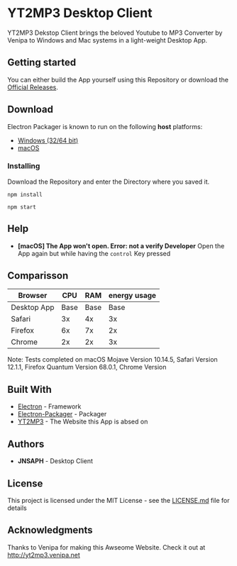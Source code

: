 # YT2MP3 Desktop Client
 
YT2MP3 Dekstop Client brings the beloved Youtube to MP3 Converter by Venipa to Windows and Mac systems in a light-weight Desktop App.

## Getting started
You can either build the App yourself using this Repository or download the [Official Releases](https://github.com/JonasAlpha/YT2MP3-Desktop/releases).

## Download

Electron Packager is known to run on the following **host** platforms:

* [Windows (32/64 bit)](https://github.com/JonasAlpha/YT2MP3-Desktop/releases/download/V0.1/YT2MP3.Desktop-win32-x64.zip)
* [macOS](https://github.com/JonasAlpha/YT2MP3-Desktop/releases/download/V0.1/YT2MP3.Desktop-macOS.zip)

### Installing
Download the Repository and enter the Directory where you saved it.
```
npm install
```
```
npm start
```

## Help
* **[macOS] The App won't open. Error: not a verify Developer** Open the App again but while having the `control` Key pressed 

## Comparisson
| Browser | CPU | RAM | energy usage |
| --- | --- | --- | --- |
| Desktop App | Base | Base | Base |
| Safari | 3x | 4x | 3x |
| Firefox | 6x | 7x | 2x |
| Chrome | 2x | 2x | 3x |

Note: Tests completed on macOS Mojave Version 10.14.5, Safari Version 12.1.1, Firefox Quantum Version 68.0.1, Chrome Version

## Built With

* [Electron](http://electronjs.org) - Framework
* [Electron-Packager](https://www.npmjs.com/package/electron-packager) - Packager
* [YT2MP3](http://yt2mp3.venipa.net) - The Website this App is absed on

## Authors

* **JNSAPH** - Desktop Client

## License

This project is licensed under the MIT License - see the [LICENSE.md](LICENSE.md) file for details

## Acknowledgments

Thanks to Venipa for making this Awseome Website. Check it out at http://yt2mp3.venipa.net
